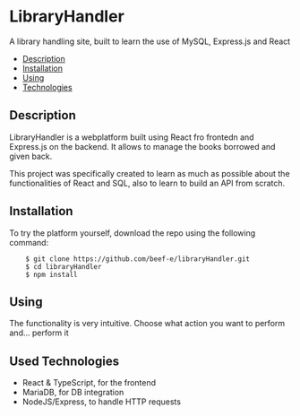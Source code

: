 # LibraryHandler

A library handling site, built to learn the use of MySQL, Express.js and React

- [Description](#Description)
- [Installation](#Installation)
- [Using](#using)
- [Technologies](#tecnhologies)

## Description

LibraryHandler is a webplatform built using React fro frontedn and Express.js on the backend. It allows to manage the books borrowed and given back.

This project was specifically created to learn as much as possible about the functionalities of React and SQL, also to learn to build an API from scratch.

## Installation

To try the platform yourself, download the repo using the following command:

```
    $ git clone https://github.com/beef-e/libraryHandler.git
    $ cd libraryHandler
    $ npm install
```

## Using

The functionality is very intuitive. Choose what action you want to perform and... perform it

## Used Technologies

- React & TypeScript, for the frontend
- MariaDB, for DB integration
- NodeJS/Express, to handle HTTP requests
